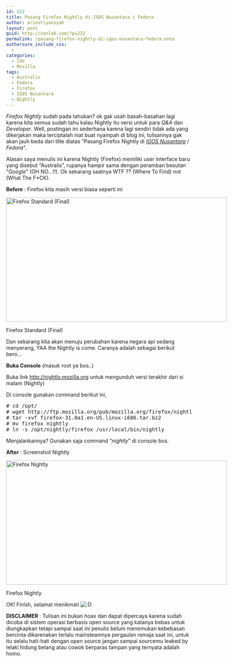 ```yaml
---
id: 222
title: Pasang Firefox Nightly di IGOS Nusantara / Fedora
author: ariestiyansyah
layout: post
guid: http://oonlab.com/?p=222
permalink: /pasang-firefox-nightly-di-igos-nusantara-fedora.onto
authorsure_include_css:
  - 
categories:
  - Ide
  - Mozilla
tags:
  - Australis
  - Fedora
  - Firefox
  - IGOS Nusantara
  - Nightly
---
```

*Firefox Nightly* sudah pada tahukan? ok gak usah basah-basahan lagi karena kita semua sudah tahu kalau Nightly itu versi untuk para *Q&A* dan *Developer*. Well, postingan ini sederhana karena lagi sendiri tidak ada yang dikerjakan maka terciptalah niat buat nyampah di blog ini, tulisannya gak akan jauh beda dari title diatas &#8220;Pasang Firefox Nightly di <a title="http://igos-nusantara.or.id/" href="http://igos-nusantara.or.id/" target="_blank"><em>IGOS Nusantara</em></a> / *Fedora*&#8220;.

Alasan saya menulis ini karena Nightly (Firefox) memiliki user interface baru yang disebut &#8220;Australis&#8221;, rupanya hampir sama dengan peramban besutan &#8220;*Google*&#8221; (OH NO&#8230;!!). Ok sekarang saatnya WTF ?? (Where To Find) not (What The F*CK).

**Before** : Firefox kita masih versi biasa seperti ini

<div id="attachment_224" style="width: 610px" class="wp-caption aligncenter">
  <a href="http://oonlab.com/wp-content/uploads/2014/04/Screenshot-from-2014-04-06-161038.png"><img class="size-large wp-image-224" alt="Firefox Standard (Final)" src="http://oonlab.com/wp-content/uploads/2014/04/Screenshot-from-2014-04-06-161038-600x337.png" width="600" height="337" /></a>
  
  <p class="wp-caption-text">
    Firefox Standard (Final)
  </p>
</div>

Dan sekarang kita akan menuju perubahan karena negara api sedang menyerang, YAA the Nightly is come. Caranya adalah sebagai berikut bero&#8230;

**Buka Console** (masuk root ya bos..)

Buka link <a title="http://nightly.mozilla.org" href="http://nightly.mozilla.org" target="_blank">http://nightly.mozilla.org</a> untuk mengunduh versi terakhir dari si malam (Nightly)

Di console gunakan command berikut ini,

<pre class="lang:bash decode:true"># cd /opt/
# wget http://ftp.mozilla.org/pub/mozilla.org/firefox/nightly/latest-trunk/firefox-31.0a1.en-US.linux-i686.tar.bz2
# tar -xvf firefox-31.0a1.en-US.linux-i686.tar.bz2
# mv firefox nightly
# ln -s /opt/nightly/firefox /usr/local/bin/nightly</pre>

Menjalankannya? Gunakan saja command &#8220;*nightly*&#8221; di console bos.

**After** : Screenshot Nightly

<div id="attachment_223" style="width: 610px" class="wp-caption aligncenter">
  <a href="http://oonlab.com/wp-content/uploads/2014/04/Screenshot-from-2014-04-06-160620.png"><img class="size-large wp-image-223" alt="Firefox Nightly" src="http://oonlab.com/wp-content/uploads/2014/04/Screenshot-from-2014-04-06-160620-600x337.png" width="600" height="337" /></a>
  
  <p class="wp-caption-text">
    Firefox Nightly
  </p>
</div>

OK! Finish, selamat menikmati <img src="https://oonlab.com/wp-includes/images/smilies/icon_biggrin.gif" alt=":D" class="wp-smiley" /> 

**DISCLAIMER** : Tulisan ini bukan hoax dan dapat dipercaya karena sudah dicoba di sistem operasi berbasis open source yang katanya bebas untuk diungkapkan tetapi sampai saat ini penulis belum menemukan kebebasan bercinta dikarenakan terlalu mainsteamnya pergaulan remaja saat ini, untuk itu selalu hati-hati dengan open source jangan sampai sourcemu leaked by lelaki hidung belang atau cowok berparas tampan yang ternyata adalah homo.